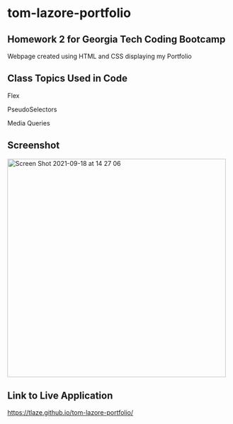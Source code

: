 # tom-lazore-portfolio

##  Homework 2 for Georgia Tech Coding Bootcamp

Webpage created using HTML and CSS displaying my Portfolio

##  Class Topics Used in Code

Flex

PseudoSelectors

Media Queries

##  Screenshot

<img width="493" alt="Screen Shot 2021-09-18 at 14 27 06" src="https://user-images.githubusercontent.com/47471193/133900455-7a115533-f5df-4a2a-9b98-9e6b22661ed0.png">


## Link to Live Application

https://tlaze.github.io/tom-lazore-portfolio/
